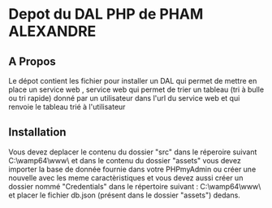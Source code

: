 # Depot du DAL PHP de PHAM ALEXANDRE
## A Propos
Le dépot  contient les  fichier pour installer  un DAL  qui permet de  mettre en place un service web , service web qui  permet de trier un tableau  (tri à bulle ou tri rapide) donné par un utilisateur dans l'url du service web et qui renvoie le tableau trié à l'utilisateur
## Installation 
Vous devez deplacer le contenu du dossier "src" dans le réperoire suivant C:\wamp64\www\ et dans le contenu  du dossier "assets" vous devez importer la base de donnée fournie dans votre PHPmyAdmin ou créer une nouvelle avec les meme caractèristiques  et vous devez aussi créer un dossier nommé "Credentials"  dans le répertoire suivant : C:\wamp64\www\ et placer le fichier db.json (présent dans le dossier "assets") dedans.


